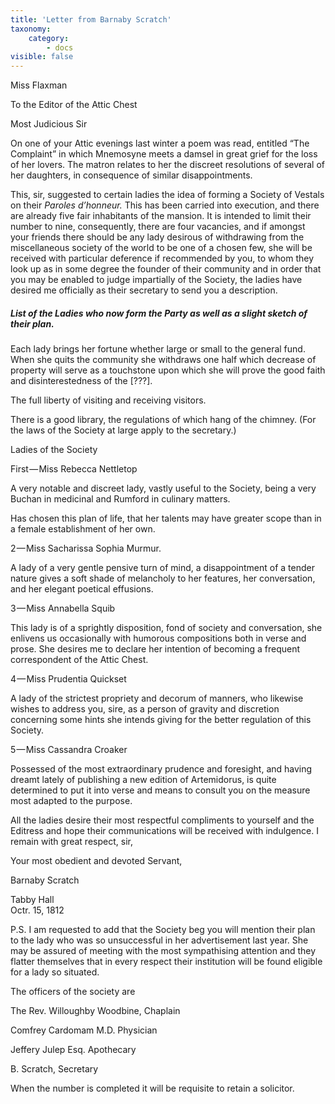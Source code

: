 ```yaml
---
title: 'Letter from Barnaby Scratch'
taxonomy:
    category:
        - docs
visible: false
---
```


<div class="author">Miss Flaxman</div>

To the Editor of the Attic Chest

Most Judicious Sir

On one of your Attic evenings last winter a poem was read, entitled “The Complaint” in which Mnemosyne meets a damsel in great grief for the loss of her lovers. The matron relates to her the discreet resolutions of several of her daughters, in consequence of similar disappointments.  

This, sir, suggested to certain ladies the idea of forming a Society of Vestals on their *Paroles d’honneur.* This has been carried into execution, and there are already five fair inhabitants of the mansion. It is intended to limit their number to nine, consequently, there are four vacancies, and if amongst your friends there should be any lady desirous of withdrawing from the miscellaneous society of the world to be one of a chosen few, she will be received with particular deference if recommended by you, to whom they look up as in some degree the founder of their community and in order that you may be enabled to judge impartially of the Society, the ladies have desired me officially as their secretary to send you a description.

##### List of the Ladies who now form the Party as well as a slight sketch of their plan.

Each lady brings her fortune whether large or small to the general fund. When she quits the community she withdraws one half which decrease of property will serve as a touchstone upon which she will prove the good faith and disinterestedness of the <span data-tippy="illegible" class="red">[???]</span>.

The full liberty of visiting and receiving visitors.  

There is a good library, the regulations of which hang of the chimney. (For the laws of the Society at large apply to the secretary.)

<span class="title">Ladies of the Society</span>

First — Miss Rebecca Nettletop

A very notable and discreet lady, vastly useful to the Society, being a very Buchan in medicinal and Rumford in culinary matters.

Has chosen this plan of life, that her talents may have greater scope than in a female establishment of her own.

2 — Miss Sacharissa Sophia Murmur.

A lady of a very gentle pensive turn of mind, a disappointment of a tender nature gives a soft shade of melancholy to her features, her conversation, and her elegant poetical effusions.

3 — Miss Annabella Squib

This lady is of a sprightly disposition, fond of society and conversation, she enlivens us occasionally with humorous compositions both in verse and prose. She desires me to declare her intention of becoming a frequent correspondent of the Attic Chest.

4 — Miss Prudentia Quickset  

A lady of the strictest propriety and decorum of manners, who likewise wishes to address you, sire, as a person of gravity and discretion concerning some hints she intends giving for the better regulation of this Society.  

5 — Miss Cassandra Croaker

Possessed of the most extraordinary prudence and foresight, and having dreamt lately of publishing a new edition of Artemidorus, is quite determined to put it into verse and means to consult you on the measure most adapted to the purpose.

All the ladies desire their most respectful compliments to yourself and the Editress and hope their communications will be received with indulgence. I remain with great respect, sir,

Your most obedient and devoted Servant,  

Barnaby Scratch

Tabby Hall  
Octr. 15, 1812

P.S. I am requested to add that the Society beg you will mention their plan to the lady who was so unsuccessful in her advertisement last year. She may be assured of meeting with the most sympathising attention and they flatter themselves that in every respect their institution will be found eligible for a lady so situated.

The officers of the society are

The Rev. Willoughby Woodbine, Chaplain

Comfrey Cardomam M.D. Physician  

Jeffery Julep Esq. Apothecary  

B. Scratch, Secretary  

When the number is completed it will be requisite to retain a solicitor.